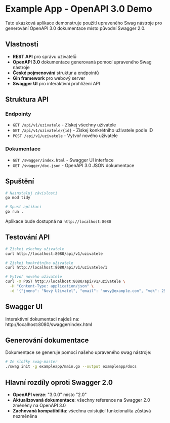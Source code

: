 # Example App - OpenAPI 3.0 Demo

Tato ukázková aplikace demonstruje použití upraveného Swag nástroje pro generování OpenAPI 3.0 dokumentace místo původní Swagger 2.0.

## Vlastnosti

- **REST API** pro správu uživatelů
- **OpenAPI 3.0** dokumentace generovaná pomocí upraveného Swag nástroje
- **České pojmenování** struktur a endpointů
- **Gin framework** pro webový server
- **Swagger UI** pro interaktivní prohlížení API

## Struktura API

### Endpointy

- `GET /api/v1/uzivatele` - Získej všechny uživatele
- `GET /api/v1/uzivatele/{id}` - Získej konkrétního uživatele podle ID
- `POST /api/v1/uzivatele` - Vytvoř nového uživatele

### Dokumentace

- `GET /swagger/index.html` - Swagger UI interface
- `GET /swagger/doc.json` - OpenAPI 3.0 JSON dokumentace

## Spuštění

```bash
# Nainstaluj závislosti
go mod tidy

# Spusť aplikaci
go run .
```

Aplikace bude dostupná na `http://localhost:8080`

## Testování API

```bash
# Získej všechny uživatele
curl http://localhost:8080/api/v1/uzivatele

# Získej konkrétního uživatele
curl http://localhost:8080/api/v1/uzivatele/1

# Vytvoř nového uživatele
curl -X POST http://localhost:8080/api/v1/uzivatele \
  -H "Content-Type: application/json" \
  -d '{"jmeno": "Nový Uživatel", "email": "novy@example.com", "vek": 25}'
```

## Swagger UI

Interaktivní dokumentaci najdeš na: http://localhost:8080/swagger/index.html

## Generování dokumentace

Dokumentace se generuje pomocí našeho upraveného swag nástroje:

```bash
# Ze složky swag-master
./swag init -g exampleapp/main.go --output exampleapp/docs
```

## Hlavní rozdíly oproti Swagger 2.0

- **OpenAPI verze**: "3.0.0" místo "2.0"
- **Aktualizovaná dokumentace**: všechny reference na Swagger 2.0 změněny na OpenAPI 3.0
- **Zachovaná kompatibilita**: všechna existující funkcionalita zůstává nezměněna